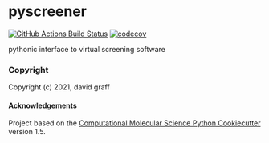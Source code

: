 pyscreener
==============================
[//]: # (Badges)
[![GitHub Actions Build Status](https://github.com/REPLACE_WITH_OWNER_ACCOUNT/pyscreener/workflows/CI/badge.svg)](https://github.com/REPLACE_WITH_OWNER_ACCOUNT/pyscreener/actions?query=workflow%3ACI)
[![codecov](https://codecov.io/gh/REPLACE_WITH_OWNER_ACCOUNT/pyscreener/branch/master/graph/badge.svg)](https://codecov.io/gh/REPLACE_WITH_OWNER_ACCOUNT/pyscreener/branch/master)


pythonic interface to virtual screening software

### Copyright

Copyright (c) 2021, david graff


#### Acknowledgements
 
Project based on the 
[Computational Molecular Science Python Cookiecutter](https://github.com/molssi/cookiecutter-cms) version 1.5.
